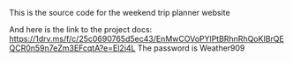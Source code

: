 This is the source code for the weekend trip planner website


And here is the link to the project docs: https://1drv.ms/f/c/25c0690765d5ec43/EnMwCOVoPYlPtBRhnRhQoKIBrQEQCR0n59n7eZm3EFcqtA?e=El2i4L
The password is Weather909
